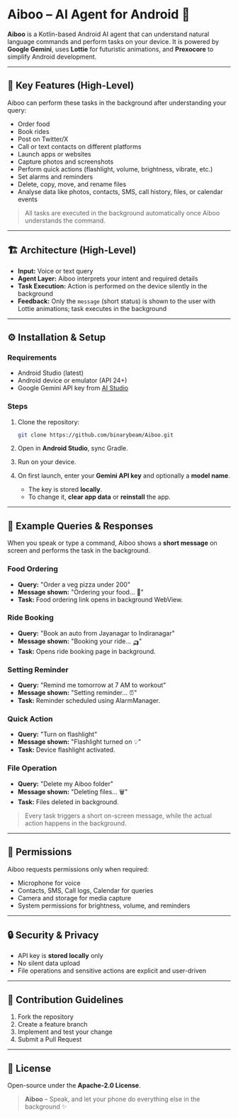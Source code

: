 # Aiboo – AI Agent for Android 🤖

**Aiboo** is a Kotlin-based Android AI agent that can understand natural language commands and perform tasks on your device. It is powered by **Google Gemini**, uses **Lottie** for futuristic animations, and **Prexocore** to simplify Android development.

---

## 🌟 Key Features (High-Level)

Aiboo can perform these tasks in the background after understanding your query:

* Order food
* Book rides
* Post on Twitter/X
* Call or text contacts on different platforms
* Launch apps or websites
* Capture photos and screenshots
* Perform quick actions (flashlight, volume, brightness, vibrate, etc.)
* Set alarms and reminders
* Delete, copy, move, and rename files
* Analyse data like photos, contacts, SMS, call history, files, or calendar events

> All tasks are executed in the background automatically once Aiboo understands the command.

---

## 🏗 Architecture (High-Level)

* **Input:** Voice or text query
* **Agent Layer:** Aiboo interprets your intent and required details
* **Task Execution:** Action is performed on the device silently in the background
* **Feedback:** Only the `message` (short status) is shown to the user with Lottie animations; task executes in the background

---

## ⚙️ Installation & Setup

### Requirements

* Android Studio (latest)
* Android device or emulator (API 24+)
* Google Gemini API key from [AI Studio](https://aistudio.google.com)

### Steps

1. Clone the repository:

   ```bash
   git clone https://github.com/binarybeam/Aiboo.git
   ```
2. Open in **Android Studio**, sync Gradle.
3. Run on your device.
4. On first launch, enter your **Gemini API key** and optionally a **model name**.

   * The key is stored **locally**.
   * To change it, **clear app data** or **reinstall** the app.

---

## 🎤 Example Queries & Responses

When you speak or type a command, Aiboo shows a **short message** on screen and performs the task in the background.

### Food Ordering

* **Query:** "Order a veg pizza under 200"
* **Message shown:** "Ordering your food... 🍕"
* **Task:** Food ordering link opens in background WebView.

### Ride Booking

* **Query:** "Book an auto from Jayanagar to Indiranagar"
* **Message shown:** "Booking your ride... 🛺"
* **Task:** Opens ride booking page in background.

### Setting Reminder

* **Query:** "Remind me tomorrow at 7 AM to workout"
* **Message shown:** "Setting reminder... ⏰"
* **Task:** Reminder scheduled using AlarmManager.

### Quick Action

* **Query:** "Turn on flashlight"
* **Message shown:** "Flashlight turned on 💡"
* **Task:** Device flashlight activated.

### File Operation

* **Query:** "Delete my Aiboo folder"
* **Message shown:** "Deleting files... 🗑️"
* **Task:** Files deleted in background.

> Every task triggers a short on-screen message, while the actual action happens in the background.

---

## 🔐 Permissions

Aiboo requests permissions only when required:

* Microphone for voice
* Contacts, SMS, Call logs, Calendar for queries
* Camera and storage for media capture
* System permissions for brightness, volume, and reminders

---

## 🔒 Security & Privacy

* API key is **stored locally** only
* No silent data upload
* File operations and sensitive actions are explicit and user-driven

---

## 🤝 Contribution Guidelines

1. Fork the repository
2. Create a feature branch
3. Implement and test your change
4. Submit a Pull Request

---

## 📜 License

Open-source under the **Apache-2.0 License**.

> **Aiboo** – Speak, and let your phone do everything else in the background ✨
